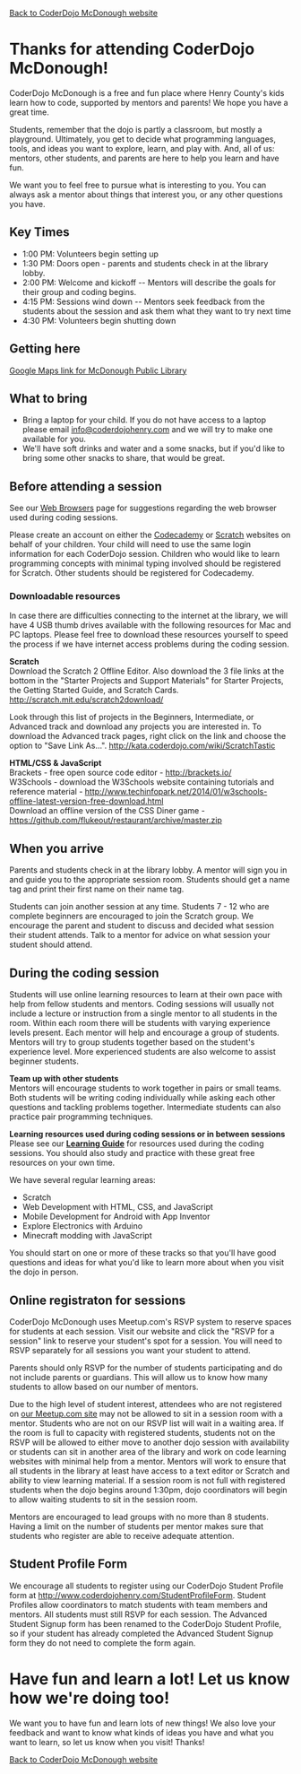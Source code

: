 [Back to CoderDojo McDonough website](http://www.coderdojohenry.com)

# Thanks for attending CoderDojo McDonough!

CoderDojo McDonough is a free and fun place where Henry County's kids learn how to code, supported by mentors and
parents! We hope you have a great time.

Students, remember that the dojo is partly a classroom, but mostly a
playground. Ultimately, you get to decide what programming languages,
tools, and ideas you want to explore, learn, and play with. And, all of us:
mentors, other students, and parents are here to help you learn and have fun.

We want you to feel free to pursue what is interesting to you. You can
always ask a mentor about things that interest you, or any other questions you
have.


## Key Times

  * 1:00 PM: Volunteers begin setting up
  * 1:30 PM: Doors open - parents and students check in at the library
    lobby. 
  * 2:00 PM: Welcome and kickoff -- Mentors will describe the goals for
    their group and coding begins.
  * 4:15 PM: Sessions wind down -- Mentors seek feedback from the students
    about the session and ask them what they want to try next time
  * 4:30 PM: Volunteers begin shutting down

## Getting here

[Google Maps link for McDonough Public
Library](https://www.google.com/maps/place/1001+Florence+Mcgarity+Blvd/)

## What to bring

  * Bring a laptop for your child. If you do not have access to a laptop
    please email info@coderdojohenry.com and we will try to make one
available for you.
  * We'll have soft drinks and water and a some snacks, but if you'd
    like to bring some other snacks to share, that would be great.  
  

## Before attending a session

See our [Web Browsers](web_browsers.md) page for suggestions regarding the web browser used during coding sessions.

Please create an account on either the [Codecademy](http://www.codecademy.com) or [Scratch](http://scratch.mit.edu) websites on behalf of your children. Your child will need to use the same login information for each CoderDojo session.  Children who would like to learn programming concepts with minimal typing involved should be registered for Scratch.  Other students should be registered for Codecademy.

### Downloadable resources
In case there are difficulties connecting to the internet at the
library, we will have 4 USB thumb drives available with the following resources for Mac and PC laptops.  Please feel free to download these resources yourself to speed the process if we have internet access problems during the coding session.

**Scratch**  
Download the Scratch 2 Offline Editor.  Also download the 3 file links at the bottom in the "Starter Projects and Support Materials" for Starter Projects, the Getting Started Guide, and Scratch Cards.  
<http://scratch.mit.edu/scratch2download/>

Look through this list of projects in the Beginners, Intermediate, or Advanced track and download any projects you are interested in.  To download the Advanced track pages, right click on the link and choose the option to "Save Link As…".
<http://kata.coderdojo.com/wiki/ScratchTastic>


**HTML/CSS & JavaScript**  
Brackets - free open source code editor - <http://brackets.io/>  
W3Schools - download the W3Schools website containing tutorials and reference material -  <http://www.techinfopark.net/2014/01/w3schools-offline-latest-version-free-download.html>  
Download an offline version of the CSS Diner game - <https://github.com/flukeout/restaurant/archive/master.zip>



## When you arrive

Parents and students check in at the library lobby. A mentor will sign you in and guide you to the appropriate session room. Students should get a name tag and print their first name on their name tag.

Students can join another session at any time.  Students 7 - 12 who are complete beginners are encouraged to join the Scratch group.  We encourage the parent and student to discuss and decided what session their student attends.  Talk to a mentor for advice on what session your student should attend.

## During the coding session 

Students will use online learning resources to learn at their own pace with help from fellow students and mentors.  Coding sessions will usually not include a lecture or instruction from a single mentor to all students in the room.  Within each room there will be students with varying experience levels present.  Each mentor will help and encourage a group of students.  Mentors will try to group students together based on the student's experience level.  More experienced students are also welcome to assist beginner students.  

**Team up with other students**  
Mentors will encourage students to work together in pairs or small teams. Both students will be writing coding individually while asking each other questions and tackling problems together.  Intermediate students can also practice pair programming techniques.

**Learning resources used during coding sessions or in between sessions**  
Please see our **[Learning Guide](http://www.coderdojohenry.com/learning-guide)** for resources used during the coding sessions. You should also study and practice with these great free resources on your own time.

We have several regular learning areas:

  * Scratch
  * Web Development with HTML, CSS, and JavaScript
  * Mobile Development for Android with App Inventor
  * Explore Electronics with Arduino
  * Minecraft modding with JavaScript
 
You should start on one or more of these tracks so that you'll have good
questions and ideas for what you'd like to learn more about when you
visit the dojo in person.


## Online registraton for sessions

CoderDojo McDonough uses Meetup.com's RSVP system to reserve spaces for students at each session. Visit our website and click the "RSVP for a session" link to reserve your student's spot for a session.  You will need to RSVP separately for all sessions you want your student to attend.

Parents should only RSVP for the number of students participating and do
not include parents or guardians. This will allow us to know how many students to allow based on our number of mentors.

Due to the high level of student interest, attendees who are not registered
on [our Meetup.com site](http://meetup.com/CoderDojoMcDonough) may not be allowed to sit in a session room with a mentor. Students who are not on our RSVP list will wait in a waiting area. If the room is full
to capacity with registered students, students not on the RSVP will be allowed to either move to another dojo session with availability
or students can sit in another area of the library and work on code learning websites with minimal help from a mentor. Mentors will work to ensure that all students in the library at least have access to a text editor or Scratch and ability to view learning material.  If a session room is not full with registered students when the dojo begins around 1:30pm, dojo coordinators will begin to allow waiting students to sit in the session room.

Mentors are encouraged to lead groups with no more than 8 students.  Having a limit on the number of students per mentor makes sure that students who register are able to receive adequate attention.

## Student Profile Form

We encourage all students to register using our CoderDojo Student Profile form at <http://www.coderdojohenry.com/StudentProfileForm>.  Student Profiles allow coordinators to match students with team members and mentors. All students must still RSVP for each session.  The Advanced Student Signup form has been renamed to the CoderDojo Student Profile, so if your student has already completed the Advanced Student Signup form they do not need to complete the form again. 


# Have fun and learn a lot! Let us know how we're doing too!

We want you to have fun and learn lots of new things! We also love your
feedback and want to know what kinds of ideas you have and what you want
to learn, so let us know when you visit! Thanks!

[Back to CoderDojo McDonough website](http://www.coderdojohenry.com)
